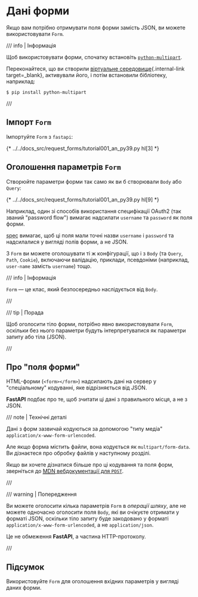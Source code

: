 # Дані форми

Якщо вам потрібно отримувати поля форми замість JSON, ви можете використовувати `Form`.

/// info | Інформація

Щоб використовувати форми, спочатку встановіть <a href="https://github.com/Kludex/python-multipart" class="external-link" target="_blank">`python-multipart`</a>.

Переконайтеся, що ви створили [віртуальне середовище](../virtual-environments.md){.internal-link target=_blank}, активували його, і потім встановили бібліотеку, наприклад:

```console
$ pip install python-multipart
```

///

## Імпорт `Form`

Імпортуйте `Form` з `fastapi`:

{* ../../docs_src/request_forms/tutorial001_an_py39.py hl[3] *}

## Оголошення параметрів `Form`

Створюйте параметри форми так само як ви б створювали `Body` або `Query`:

{* ../../docs_src/request_forms/tutorial001_an_py39.py hl[9] *}

Наприклад, один зі способів використання специфікації OAuth2 (так званий "password flow") вимагає надсилати `username` та `password` як поля форми.

<abbr title="Специфікація">spec</abbr> вимагає, щоб ці поля мали точні назви `username` і `password` та надсилалися у вигляді полів форми, а не JSON.

З `Form` ви можете оголошувати ті ж конфігурації, що і з `Body` (та `Query`, `Path`, `Cookie`), включаючи валідацію, приклади, псевдоніми (наприклад, `user-name` замість `username`) тощо.

/// info | Інформація

`Form` — це клас, який безпосередньо наслідується від `Body`.

///

/// tip | Порада

Щоб оголосити тіло форми, потрібно явно використовувати `Form`, оскільки без нього параметри будуть інтерпретуватися як параметри запиту або тіла (JSON).

///

## Про "поля форми"

HTML-форми (`<form></form>`) надсилають дані на сервер у "спеціальному" кодуванні, яке відрізняється від JSON.

**FastAPI** подбає про те, щоб зчитати ці дані з правильного місця, а не з JSON.

/// note | Технічні деталі

Дані з форм зазвичай кодуються за допомогою "типу медіа" `application/x-www-form-urlencoded`.

Але якщо форма містить файли, вона кодується як `multipart/form-data`. Ви дізнаєтеся про обробку файлів у наступному розділі.

Якщо ви хочете дізнатися більше про ці кодування та поля форм, зверніться до <a href="https://developer.mozilla.org/en-US/docs/Web/HTTP/Methods/POST" class="external-link" target="_blank"><abbr title="Mozilla Developer Network">MDN</abbr> вебдокументації для <code>POST</code></a>.

///

/// warning | Попередження

Ви можете оголосити кілька параметрів `Form`  в *операції шляху*, але не можете одночасно оголосити поля `Body`, які ви очікуєте отримати у форматі JSON, оскільки тіло запиту буде закодовано у форматі `application/x-www-form-urlencoded`, а не `application/json`.

Це не обмеження **FastAPI**, а частина HTTP-протоколу.

///

## Підсумок

Використовуйте `Form` для оголошення вхідних параметрів у вигляді даних форми.
